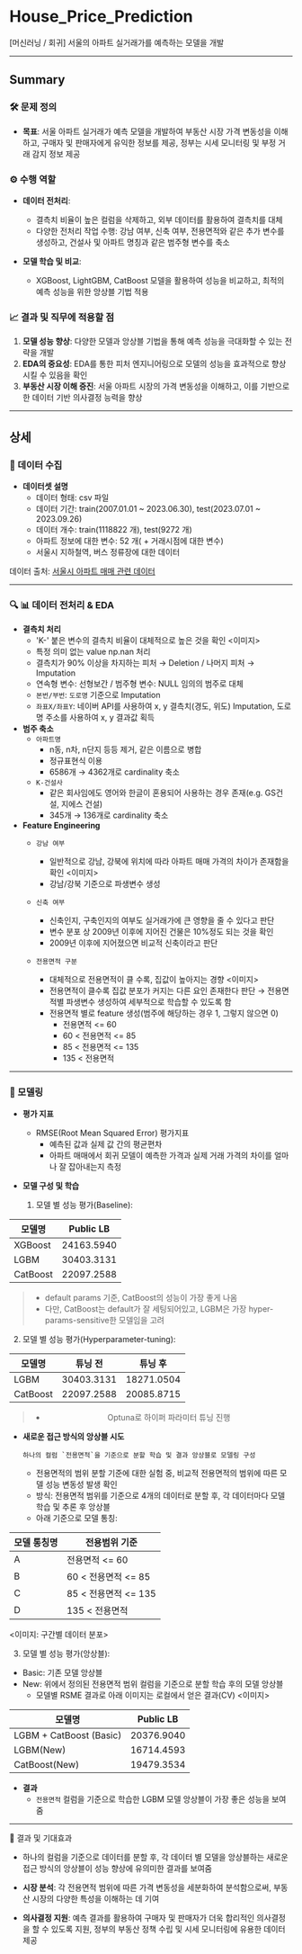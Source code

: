 # House_Price_Prediction
[머신러닝 / 회귀]  서울의 아파트 실거래가를 예측하는 모델을 개발

---
## Summary

### 🛠️ 문제 정의

- **목표**: 서울 아파트 실거래가 예측 모델을 개발하여 부동산 시장 가격 변동성을 이해하고, 구매자 및 판매자에게 유익한 정보를 제공, 정부는 시세 모니터링 및 부정 거래 감지 정보 제공

### ⚙️ 수행 역할
- **데이터 전처리**:
  - 결측치 비율이 높은 컬럼을 삭제하고, 외부 데이터를 활용하여 결측치를 대체
  - 다양한 전처리 작업 수행: 강남 여부, 신축 여부, 전용면적와 같은 추가 변수를 생성하고, 건설사 및 아파트 명칭과 같은 범주형 변수를 축소
  
- **모델 학습 및 비교**:
  - XGBoost, LightGBM, CatBoost 모델을 활용하여 성능을 비교하고, 최적의 예측 성능을 위한 앙상블 기법 적용

### 📈 결과 및 직무에 적용할 점
1. **모델 성능 향상**: 다양한 모델과 앙상블 기법을 통해 예측 성능을 극대화할 수 있는 전략을 개발
2. **EDA의 중요성**: EDA를 통한 피처 엔지니어링으로 모델의 성능을 효과적으로 향상시킬 수 있음을 확인
3. **부동산 시장 이해 증진**: 서울 아파트 시장의 가격 변동성을 이해하고, 이를 기반으로 한 데이터 기반 의사결정 능력을 향상


---
## 상세

### 📝 데이터 수집
* **데이터셋 설명**
  * 데이터 형태: csv 파일
  * 데이터 기간: train(2007.01.01 ~ 2023.06.30), test(2023.07.01 ~ 2023.09.26)
  * 데이터 개수: train(1118822 개), test(9272 개)
  * 아파트 정보에 대한 변수: 52 개( + 거래시점에 대한 변수)
  * 서울시 지하철역, 버스 정류장에 대한 데이터
    
데이터 출처: [서울시 아파트 매매 관련 데이터](https://aistages-api-public-prod.s3.amazonaws.com/app/Competitions/000299/data/data.tar)

---
### 🔍 📊 데이터 전처리 & EDA
* **결측치 처리**
    * 'K-' 붙은 변수의 결측치 비율이 대체적으로 높은 것을 확인
      <이미지>
    * 특정 의미 없는 value np.nan 처리
    * 결측치가 90% 이상을 차지하는 피처 → Deletion / 나머지 피처 → Imputation
    * 연속형 변수: 선형보간 / 범주형 변수: NULL 임의의 범주로 대체
    * `본번/부번`: `도로명` 기준으로 Imputation
    * `좌표X/좌표Y`:  네이버 API를 사용하여 x, y 결측치(경도, 위도) Imputation, 도로명 주소를 사용하여 x, y 결과값 획득
* **범주 축소**
    * `아파트명`
        * n동, n차, n단지 등등 제거, 같은 이름으로 병합
        * 정규표현식 이용
        * 6586개 → 4362개로 cardinality 축소
    * `K-건설사`
        * 같은 회사임에도 영어와 한글이 혼용되어 사용하는 경우 존재(e.g. GS건설, 지에스 건설)
        * 345개 → 136개로 cardinality 축소
* **Feature Engineering**
  * `강남 여부`
    * 일반적으로 강남, 강북에 위치에 따라 아파트 매매 가격의 차이가 존재함을 확인
      <이미지>
    * 강남/강북 기준으로 파생변수 생성
      
  * `신축 여부`
    * 신축인지, 구축인지의 여부도 실거래가에 큰 영향을 줄 수 있다고 판단
    * 변수 분포 상 2009년 이후에 지어진 건물은 10%정도 되는 것을 확인
    * 2009년 이후에 지어졌으면 비교적 신축이라고 판단
    
  * `전용면적 구분`
    * 대체적으로 전용면적이 클 수록, 집값이 높아지는 경향
      <이미지>
    * 전용면적이 클수록 집값 분포가 커지는 다른 요인 존재한다 판단 → 전용면적별 파생변수 생성하여 세부적으로 학습할 수 있도록 함
    * 전용면적 별로 feature 생성(범주에 해당하는 경우 1, 그렇지 않으면 0)
        * 전용면적 <= 60
        * 60 < 전용면적 <= 85
        * 85 < 전용면적 <= 135
        * 135 < 전용면적
      
---
### 🧠 모델링
* **평가 지표**
  * RMSE(Root Mean Squared Error) 평가지표
      * 예측된 값과 실제 값 간의 평균편차
      * 아파트 매매에서 회귀 모델이 예측한 가격과 실제 거래 가격의 차이를 얼마나 잘 잡아내는지 측정
        
* **모델 구성 및 학습**

  1. 모델 별 성능 평가(Baseline):

<div align="center">

| 모델명     | Public LB      |
|----------|-----------------|
| XGBoost | 24163.5940 |
| LGBM | 30403.3131 |
| CatBoost | 22097.2588 |

</div>

   > - default params 기준, CatBoost의 성능이 가장 좋게 나옴
   > - 다만, CatBoost는 default가 잘 세팅되어있고, LGBM은 가장 hyper-params-sensitive한 모델임을 고려
    
2. 모델 별 성능 평가(Hyperparameter-tuning):

<div align="center">

| 모델명     | 튜닝 전      | 튜닝 후      |
|----------|-----------------|----------|
| LGBM | 30403.3131 | 18271.0504 |
| CatBoost | 22097.2588 | 20085.8715 |

  > - Optuna로 하이퍼 파라미터 튜닝 진행

</div>

* **새로운 접근 방식의 앙상블 시도**

  ``` 하나의 컬럼 `전용면적`을 기준으로 분할 학습 및 결과 앙상블로 모델링 구성 ```

  - 전용면적의 범위 분할 기준에 대한 실험 중, 비교적 전용면적의 범위에 따른 모델 성능 변동성 발생 확인
  - 방식: 전용면적 범위를 기준으로 4개의 데이터로 분할 후, 각 데이터마다 모델 학습 및 추론 후 앙상블
  - 아래 기준으로 모델 통칭:

| 모델 통칭명  | 전용범위 기준 |
|--------------|---------|
| A | 전용면적 <= 60 |
| B | 60 < 전용면적 <= 85  |
| C | 85 < 전용면적 <= 135  |
| D | 135 < 전용면적  |

<이미지: 구간별 데이터 분포>

3. 모델 별 성능 평가(앙상블):
  - Basic: 기존 모델 앙상블
  - New: 위에서 정의된 전용면적 범위 컬럼을 기준으로 분할 학습 후의 모델 앙상블
    * 모델별 RSME 결과로 아래 이미지는 로컬에서 얻은 결과(CV)
    <이미지>

<div align="center">

| 모델명     | Public LB    |
|----------|-----------------|
| LGBM + CatBoost (Basic) | 20376.9040 |
| LGBM(New) | 16714.4593 |
| CatBoost(New) | 19479.3534 |

</div>


* **결과**
  - `전용면적` 컬럼을 기준으로 학습한 LGBM 모델 앙상블이 가장 좋은 성능을 보여줌

---
🎯 결과 및 기대효과
* 하나의 컬럼을 기준으로 데이터를 분할 후, 각 데이터 별 모델을 앙상블하는 새로운 접근 방식의 앙상블이 성능 향상에 유의미한 결과를 보여줌

* **시장 분석**: 각 전용면적 범위에 따른 가격 변동성을 세분화하여 분석함으로써, 부동산 시장의 다양한 특성을 이해하는 데 기여
* **의사결정 지원**: 예측 결과를 활용하여 구매자 및 판매자가 더욱 합리적인 의사결정을 할 수 있도록 지원, 정부의 부동산 정책 수립 및 시세 모니터링에 유용한 데이터 제공








